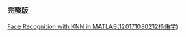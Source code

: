 ### 完整版
[Face Recognition with KNN in MATLAB(120171080212杨秉学)](https://download.csdn.net/download/weixin_41976398/11459850)
